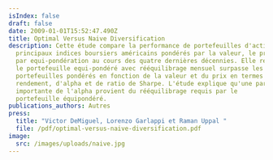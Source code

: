 ```yaml
---
isIndex: false
draft: false
date: 2009-01-01T15:52:47.490Z
title: Optimal Versus Naive Diversification
description: Cette étude compare la performance de portefeuilles d'actions des
  principaux indices boursiers américains pondérés par la valeur, le prix  ou
  par equi-pondération au cours des quatre dernières décennies. Elle révéle que
  le portefeuille equi-pondéré avec rééquilibrage mensuel surpasse les
  portefeuilles pondérés en fonction de la valeur et du prix en termes de
  rendement, d'alpha et de ratio de Sharpe. L'étude explique qu'une part
  importante de l'alpha provient du rééquilibrage requis par le
  portefeuille équipondéré.
publications_authors: Autres
press:
  title: "Victor DeMiguel, Lorenzo Garlappi et Raman Uppal "
  file: /pdf/optimal-versus-naive-diversification.pdf
image:
  src: /images/uploads/naive.jpg
---
```

